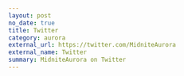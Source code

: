 ```yaml
---
layout: post
no_date: true
title: Twitter
category: aurora
external_url: https://twitter.com/MidniteAurora
external_name: Twitter
summary: MidniteAurora on Twitter
---
```

